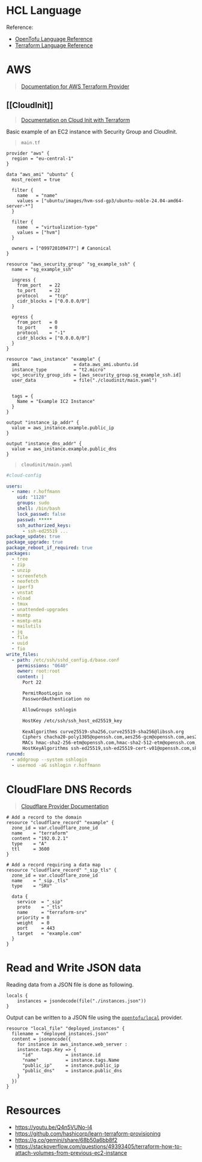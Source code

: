 # HCL Language

Reference: 
- [OpenTofu Language Reference](https://opentofu.org/docs/language/)
- [Terraform Language Reference](https://developer.hashicorp.com/terraform/language)

# AWS

> [Documentation for AWS Terraform Provider](https://search.opentofu.org/provider/opentofu/aws/latest)

## [[CloudInit]]

> [Documentation on Cloud Init with Terraform](https://developer.hashicorp.com/terraform/tutorials/provision/cloud-init)

Basic example of an EC2 instance with Security Group and CloudInit.

> `main.tf`
```hcl
provider "aws" {
  region = "eu-central-1"
}

data "aws_ami" "ubuntu" {
  most_recent = true

  filter {
    name   = "name"
    values = ["ubuntu/images/hvm-ssd-gp3/ubuntu-noble-24.04-amd64-server-*"]
  }

  filter {
    name   = "virtualization-type"
    values = ["hvm"]
  }

  owners = ["099720109477"] # Canonical
}

resource "aws_security_group" "sg_example_ssh" {
  name = "sg_example_ssh"

  ingress {
    from_port   = 22
    to_port     = 22
    protocol    = "tcp"
    cidr_blocks = ["0.0.0.0/0"]
  }

  egress {
    from_port   = 0
    to_port     = 0
    protocol    = "-1"
    cidr_blocks = ["0.0.0.0/0"]
  }
}

resource "aws_instance" "example" {
  ami                    = data.aws_ami.ubuntu.id
  instance_type          = "t2.micro"
  vpc_security_group_ids = [aws_security_group.sg_example_ssh.id]
  user_data              = file("./cloudinit/main.yaml")


  tags = {
    Name = "Example IC2 Instance"
  }
}

output "instance_ip_addr" {
  value = aws_instance.example.public_ip
}

output "instance_dns_addr" {
  value = aws_instance.example.public_dns
}
```

> `cloudinit/main.yaml`
```yaml
#cloud-config

users:
  - name: r.hoffmann
    uid: "1128"
    groups: sudo
    shell: /bin/bash
    lock_passwd: false
    passwd: *****
    ssh_authorized_keys:
      - ssh-ed25519 ...
package_update: true
package_upgrade: true
package_reboot_if_required: true
packages:
  - tree
  - zip
  - unzip
  - screenfetch
  - neofetch
  - iperf3
  - vnstat
  - nload
  - tmux
  - unattended-upgrades
  - msmtp
  - msmtp-mta
  - mailutils
  - jq
  - file
  - uuid
  - fio
write_files:
  - path: /etc/ssh/sshd_config.d/base.conf
    permissions: "0640"
    owner: root:root
    content: |
      Port 22

      PermitRootLogin no
      PasswordAuthentication no

      AllowGroups sshlogin

      HostKey /etc/ssh/ssh_host_ed25519_key

      KexAlgorithms curve25519-sha256,curve25519-sha256@libssh.org
      Ciphers chacha20-poly1305@openssh.com,aes256-gcm@openssh.com,aes256-ctr,aes192-ctr
      MACs hmac-sha2-256-etm@openssh.com,hmac-sha2-512-etm@openssh.com,umac-128-etm@openssh.com
      HostKeyAlgorithms ssh-ed25519,ssh-ed25519-cert-v01@openssh.com,sk-ssh-ed25519@openssh.com,sk-ssh-ed25519-cert-v01@openssh.com,rsa-sha2-256,rsa-sha2-512,rsa-sha2-256-cert-v01@openssh.com,rsa-sha2-512-cert-v01@openssh.com
runcmd:
  - addgroup --system sshlogin
  - usermod -aG sshlogin r.hoffmann

```

# CloudFlare DNS Records

> [Cloudflare Provider Documentation](https://search.opentofu.org/provider/hashicorp/cloudflare/latest/docs/resources/record)

```hcl
# Add a record to the domain
resource "cloudflare_record" "example" {
  zone_id = var.cloudflare_zone_id
  name    = "terraform"
  content = "192.0.2.1"
  type    = "A"
  ttl     = 3600
}

# Add a record requiring a data map
resource "cloudflare_record" "_sip_tls" {
  zone_id = var.cloudflare_zone_id
  name    = "_sip._tls"
  type    = "SRV"

  data {
    service  = "_sip"
    proto    = "_tls"
    name     = "terraform-srv"
    priority = 0
    weight   = 0
    port     = 443
    target   = "example.com"
  }
}
```
# Read and Write JSON data

Reading data from a JSON file is done as following.

```hcl
locals {
	instances = jsondecode(file("./instances.json"))
}
```

Output can be written to a JSON file using the [`opentofu/local`](https://search.opentofu.org/provider/opentofu/local/latest) provider.

```hcl
resource "local_file" "deployed_instances" {
  filename = "deployed_instances.json"
  content = jsonencode({
    for instance in aws_instance.web_server :
    instance.tags.Key => {
      "id"            = instance.id
      "name"          = instance.tags.Name
      "public_ip"     = instance.public_ip
      "public_dns"    = instance.public_dns
    }
  })
}
```

# Resources

- https://youtu.be/Q4n5VUNo-l4
- https://github.com/hashicorp/learn-terraform-provisioning
- https://g.co/gemini/share/68b50a6bb8f2
- https://stackoverflow.com/questions/49393405/terraform-how-to-attach-volumes-from-previous-ec2-instance
